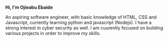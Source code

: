 **Hi, I'm Ojieabu Ebaide**

An aspiring software engineer, with basic knowledge of HTML, CSS and Javascript, currently learning python and javascript (Nodejs).
I have a strong interest in cyber security as well.
I am cuurently focused on building various projects in order to improve my skills.
